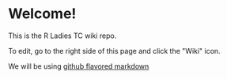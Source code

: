 # Welcome!

This is the R Ladies TC wiki repo. 

To edit, go to the right side of this page and click the "Wiki" icon. 

We will be using [github flavored markdown](https://help.github.com/categories/writing-on-github/)
